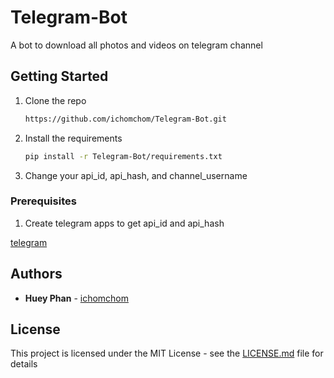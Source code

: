 # Telegram-Bot
A bot to download all photos and videos on telegram channel

## Getting Started

1. Clone the repo
	```sh
	https://github.com/ichomchom/Telegram-Bot.git
	```
2. Install the requirements
	```sh
	pip install -r Telegram-Bot/requirements.txt
	```
3. Change your api_id, api_hash, and channel_username


### Prerequisites

1. Create telegram apps to get api_id and api_hash

[telegram](https://my.telegram.org/apps)


## Authors

* **Huey Phan** - [ichomchom](https://github.com/ichomchom)


## License

This project is licensed under the MIT License - see the [LICENSE.md](LICENSE.md) file for details

